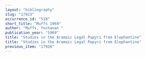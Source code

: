 ```yaml
---
layout: "bibliography"
slug: "17923"
occurrence_id: "518"
short_title: "Muffs 1969"
author: "Muffs, Yochanan "
publication_year: "1969"
title: "Studies in the Aramaic Legal Papyri from Elephantine"
title: "Studies in the Aramaic Legal Papyri from Elephantine"
previous_item: "17926"
---
```

